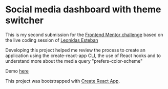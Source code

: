 # Social media dashboard with theme switcher

This is my second submission for the [Frontend Mentor challenge](https://www.frontendmentor.io/challenges/social-media-dashboard-with-theme-switcher-6oY8ozp_H) based on the live coding session of [Leonidas Esteban](https://www.youtube.com/watch?v=-K4zonaIrV8)

Developing this project helped me review the process to create an application using the create-react-app CLI, the use of React hooks and to understand more about the media query "prefers-color-scheme"

Demo [here](https://citlallidmg.github.io/social-media-dashboard-react/)

This project was bootstrapped with [Create React App](https://github.com/facebook/create-react-app).
